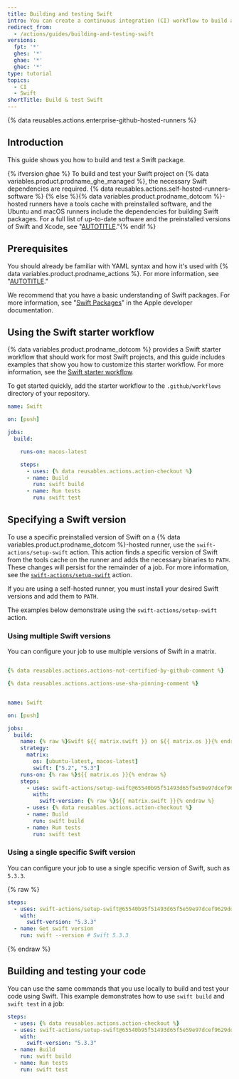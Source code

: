 ```yaml
---
title: Building and testing Swift
intro: You can create a continuous integration (CI) workflow to build and test your Swift project.
redirect_from:
  - /actions/guides/building-and-testing-swift
versions:
  fpt: '*'
  ghes: '*'
  ghae: '*'
  ghec: '*'
type: tutorial
topics:
  - CI
  - Swift
shortTitle: Build & test Swift
---
```

 
{% data reusables.actions.enterprise-github-hosted-runners %}

## Introduction

This guide shows you how to build and test a Swift package.

{% ifversion ghae %} To build and test your Swift project on {% data variables.product.prodname_ghe_managed %}, the necessary Swift dependencies are required. {% data reusables.actions.self-hosted-runners-software %}
{% else %}{% data variables.product.prodname_dotcom %}-hosted runners have a tools cache with preinstalled software, and the Ubuntu and macOS runners include the dependencies for building Swift packages. For a full list of up-to-date software and the preinstalled versions of Swift and Xcode, see "[AUTOTITLE](/actions/using-github-hosted-runners/about-github-hosted-runners#supported-software)."{% endif %}

## Prerequisites

You should already be familiar with YAML syntax and how it's used with {% data variables.product.prodname_actions %}. For more information, see "[AUTOTITLE](/actions/using-workflows/workflow-syntax-for-github-actions)."

We recommend that you have a basic understanding of Swift packages. For more information, see "[Swift Packages](https://developer.apple.com/documentation/swift_packages)" in the Apple developer documentation.

## Using the Swift starter workflow

{% data variables.product.prodname_dotcom %} provides a Swift starter workflow that should work for most Swift projects, and this guide includes examples that show you how to customize this starter workflow. For more information, see the [Swift starter workflow](https://github.com/actions/starter-workflows/blob/main/ci/swift.yml).

To get started quickly, add the starter workflow to the `.github/workflows` directory of your repository.

```yaml copy
name: Swift

on: [push]

jobs:
  build:

    runs-on: macos-latest

    steps:
      - uses: {% data reusables.actions.action-checkout %}
      - name: Build
        run: swift build
      - name: Run tests
        run: swift test
```

## Specifying a Swift version

To use a specific preinstalled version of Swift on a {% data variables.product.prodname_dotcom %}-hosted runner, use the `swift-actions/setup-swift` action. This action finds a specific version of Swift from the tools cache on the runner and adds the necessary binaries to `PATH`. These changes will persist for the remainder of a job. For more information, see the [`swift-actions/setup-swift`](https://github.com/marketplace/actions/setup-swift) action.

If you are using a self-hosted runner, you must install your desired Swift versions and add them to `PATH`.

The examples below demonstrate using the `swift-actions/setup-swift` action.

### Using multiple Swift versions

You can configure your job to use multiple versions of Swift in a matrix.

```yaml copy

{% data reusables.actions.actions-not-certified-by-github-comment %}

{% data reusables.actions.actions-use-sha-pinning-comment %}


name: Swift

on: [push]

jobs:
  build:
    name: {% raw %}Swift ${{ matrix.swift }} on ${{ matrix.os }}{% endraw %}
    strategy:
      matrix:
        os: [ubuntu-latest, macos-latest]
        swift: ["5.2", "5.3"]
    runs-on: {% raw %}${{ matrix.os }}{% endraw %}
    steps:
      - uses: swift-actions/setup-swift@65540b95f51493d65f5e59e97dcef9629ddf11bf
        with:
          swift-version: {% raw %}${{ matrix.swift }}{% endraw %}
      - uses: {% data reusables.actions.action-checkout %}
      - name: Build
        run: swift build
      - name: Run tests
        run: swift test
```

### Using a single specific Swift version

You can configure your job to use a single specific version of Swift, such as `5.3.3`.

{% raw %}

```yaml copy
steps:
  - uses: swift-actions/setup-swift@65540b95f51493d65f5e59e97dcef9629ddf11bf
    with:
      swift-version: "5.3.3"
  - name: Get swift version
    run: swift --version # Swift 5.3.3
```

{% endraw %}

## Building and testing your code

You can use the same commands that you use locally to build and test your code using Swift. This example demonstrates how to use `swift build` and `swift test` in a job:

```yaml copy
steps:
  - uses: {% data reusables.actions.action-checkout %}
  - uses: swift-actions/setup-swift@65540b95f51493d65f5e59e97dcef9629ddf11bf
    with:
      swift-version: "5.3.3"
  - name: Build
    run: swift build
  - name: Run tests
    run: swift test
```
